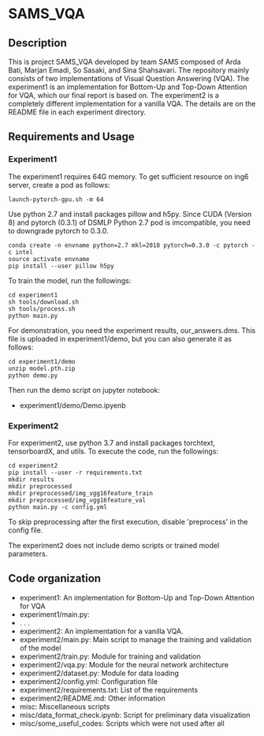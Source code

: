 # SAMS_VQA

## Description 

This is project SAMS_VQA developed by team SAMS composed of Arda Bati, Marjan Emadi, So Sasaki, and Sina Shahsavari. The repository mainly consists of two implementations of Visual Question Answering (VQA). The experiment1 is an implementation for Bottom-Up and Top-Down Attention for VQA, which our final report is based on. The experiment2 is a completely different implementation for a vanilla VQA. The details are on the README file in each experiment directory.  

## Requirements and Usage

### Experiment1

The experiment1 requires 64G memory. To get sufficient resource on ing6 server, create a pod as follows:
```
launch-pytorch-gpu.sh -m 64
```

Use python 2.7 and install packages pillow and h5py. Since CUDA (Version 8) and pytorch (0.3.1) of DSMLP Python 2.7 pod is imcompatible, you need to downgrade pytorch to 0.3.0. 
```
conda create -n envname python=2.7 mkl=2018 pytorch=0.3.0 -c pytorch -c intel
source activate envname
pip install --user pillow h5py
```

To train the model, run the followings:
```
cd experiment1
sh tools/download.sh
sh tools/process.sh
python main.py
```

For demonstration, you need the experiment results, our_answers.dms. This file is uploaded in experiment1/demo, but you can also generate it as follows:
```
cd experiment1/demo
unzip model.pth.zip
python demo.py
```

Then run the demo script on jupyter notebook:

- experiment1/demo/Demo.ipyenb

### Experiment2

For experiment2, use python 3.7 and install packages torchtext, tensorboardX, and utils. To execute the code, run the followings:

```
cd experiment2
pip install --user -r requirements.txt
mkdir results
mkdir preprocessed
mkdir preprocessed/img_vgg16feature_train
mkdir preprocessed/img_vgg16feature_val
python main.py -c config.yml
```

To skip preprocessing after the first execution, disable 'preprocess' in the config file.

The experiment2 does not include demo scripts or trained model parameters.


## Code organization 

 - experiment1: An implementation for Bottom-Up and Top-Down Attention for VQA
 - experiment1/main.py: 
 - . . . 
 - experiment2: An implementation for a vanilla VQA.
 - experiment2/main.py: Main script to manage the training and validation of the model
 - experiment2/train.py: Module for training and validation
 - experiment2/vqa.py:  Module for the neural network architecture
 - experiment2/dataset.py: Module for data loading
 - experiment2/config.yml: Configuration file
 - experiment2/requirements.txt: List of the requirements
 - experiment2/README.md: Other information
 - misc: Miscellaneous scripts
 - misc/data_format_check.ipynb: Script for preliminary data visualization 
 - misc/some_useful_codes: Scripts which were not used after all

